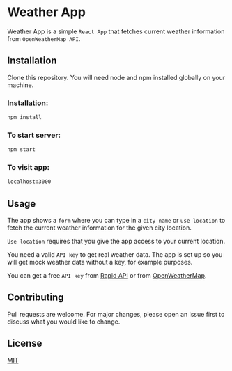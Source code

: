 # Weather App

Weather App is a simple `React App` that fetches current weather information from `OpenWeatherMap API`.

## Installation

Clone this repository. You will need node and npm installed globally on your machine.

### Installation:

```bash
npm install
```

### To start server:

```bash
npm start
```

### To visit app:

```bash
localhost:3000
```

## Usage

The app shows a `form` where you can type in a `city name` or `use location` to fetch the current weather information for the given city location.

`Use location` requires that you give the app access to your current location.

You need a valid `API key` to get real weather data. The app is set up so you will get mock weather data without a key, for example purposes.

You can get a free `API key` from
[Rapid API](https://rapidapi.com/blog/lp/openweathermap/?utm_source=google&utm_medium=cpc&utm_campaign=Alpha&utm_term=openweathermap%20api%20key_e&gclid=Cj0KCQiA5vb-BRCRARIsAJBKc6J_oC2s7mOeSvP9cugAialBa0y1xE10jPZYd6EIH6tq_ZxHxff86-QaAqfrEALw_wcB) or from [OpenWeatherMap](https://openweathermap.org/appid#signup).

## Contributing

Pull requests are welcome. For major changes, please open an issue first to discuss what you would like to change.

## License

[MIT](https://choosealicense.com/licenses/mit/)
